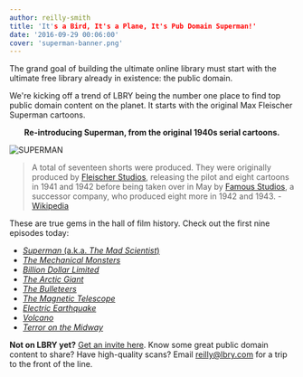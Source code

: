 ```yaml
---
author: reilly-smith
title: 'It's a Bird, It's a Plane, It's Pub Domain Superman!'
date: '2016-09-29 00:06:00'
cover: 'superman-banner.png'
---
```


The grand goal of building the ultimate online library must start with the ultimate free library already in existence: the public domain.

We're kicking off a trend of LBRY being the number one place to find top public domain content on the planet. It starts with the original Max Fleischer Superman cartoons.

**<p align="center">Re-introducing Superman, from the original 1940s serial cartoons.</p>**

![SUPERMAN](/img/news/superman-inline.png)

> A total of seventeen shorts were produced. They were originally produced by [Fleischer Studios](https://en.wikipedia.org/wiki/Fleischer_Studios), releasing the pilot and eight cartoons in 1941 and 1942 before being taken over in May by [Famous Studios](https://en.wikipedia.org/wiki/Famous_Studios), a successor company, who produced eight more in 1942 and 1943. - [Wikipedia](https://en.wikipedia.org/wiki/Superman_(1940s_cartoons))

These are true gems in the hall of film history. Check out the first nine episodes today:

- [*Superman* (a.k.a. *The Mad Scientist*)](https://open.lbry.com/superman1940-e1)
- [*The Mechanical Monsters*](https://open.lbry.com/superman1940-e2)
- [*Billion Dollar Limited*](https://open.lbry.com/superman1940-e3)
- [*The Arctic Giant*](https://open.lbry.com/superman1940-e4)
- [*The Bulleteers*](https://open.lbry.com/superman1940-e5)
- [*The Magnetic Telescope*](https://open.lbry.com/superman1940-e6)
- [*Electric Earthquake*](https://open.lbry.com/superman1940-e7)
- [*Volcano*](https://open.lbry.com/superman1940-e8)
- [*Terror on the Midway*](https://open.lbry.com/superman1940-e9)

**Not on LBRY yet?** [Get an invite here](https://lbry.com/get). Know some great public domain content to share? Have high-quality scans? Email [reilly@lbry.com](mailto:reilly@lbry.com) for a trip to the front of the line.
